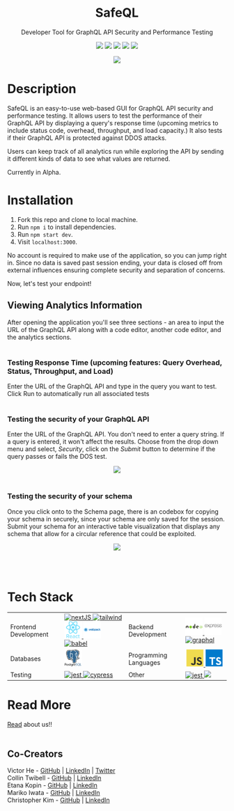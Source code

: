 <h1 align="center">SafeQL</h1>

<p align="center">Developer Tool for GraphQL API Security and Performance Testing</p>

<p align="center">
  <img src=https://img.shields.io/badge/next-13.0.3-hotpink>
  <img src=https://img.shields.io/badge/node-^16.13.1-green>
  <img src=https://img.shields.io/badge/codemirror-^6.0.1-black>
  <img src=https://img.shields.io/badge/Typescript-44.3%25-blue>
  <img src=https://img.shields.io/badge/TailwindCSS-%5E3.2.4-aqua>
</p>

<p align="center">
  <img width="600" src=https://user-images.githubusercontent.com/13594226/217419886-519bdb8e-3720-4302-a9b8-9854fe90d576.png> <br>
</p>

# **Description**

SafeQL is an easy-to-use web-based GUI for GraphQL API security and performance testing. It allows users to test the performance of their GraphQL API by displaying a query's response time (upcoming metrics to include status code, overhead, throughput, and load capacity.) It also tests if their GraphQL API is protected against DDOS attacks.

Users can keep track of all analytics run while exploring the API by sending it different kinds of data to see what values are returned.

Currently in Alpha.

# **Installation**

1. Fork this repo and clone to local machine.
2. Run `npm i` to install dependencies.
3. Run `npm start dev`.
4. Visit `localhost:3000`.

No account is required to make use of the application, so you can jump right in. Since no data is saved past session ending, your data is closed off from external influences ensuring complete security and separation of concerns.

Now, let's test your endpoint!

## **Viewing Analytics Information**

After opening the application you'll see three sections - an area to input the URL of the GraphQL API along with a code editor, another code editor, and the analytics sections.<br><br>

### **Testing Response Time (upcoming features: Query Overhead, Status, Throughput, and Load)** <br>

Enter the URL of the GraphQL API and type in the query you want to test. Click Run to automatically run all associated tests<br><br>

### **Testing the security of your GraphQL API** <br>

Enter the URL of the GraphQL API. You don't need to enter a query string. If a query is entered, it won't affect the results. Choose from the drop down menu and select, _Security_, click on the _Submit_ button to determine if the query passes or fails the DOS test.

<p align="center">
  <img width="600" src=https://user-images.githubusercontent.com/3701668/217415542-6e217696-0c54-448a-ba13-ea0a146512ce.gif> <br><br>
</p>

### **Testing the security of your schema** <br>

Once you click onto to the Schema page, there is an codebox for copying your schema in securely, since your schema are only saved for the session. Submit your schema for an interactive table visualization that displays any schema that allow for a circular reference that could be exploited.

<p align="center">
  <img width="600" src=https://user-images.githubusercontent.com/3701668/217420191-22bd41b8-f78c-4f12-a730-ebd7df93ad62.gif> <br>
</p>
<br><br>

# **Tech Stack**

<table align="center" >
  <tbody>
  <tr>
    <td valign="center">Frontend Development</td>
    <td valign="center">
    <a href="https://https://nextjs.org/.com/" rel="nofollow"> <img src="https://camo.githubusercontent.com/f21f1fa29dfe5e1d0772b0efe2f43eca2f6dc14f2fede8d9cbef4a3a8210c91d/68747470733a2f2f6173736574732e76657263656c2e636f6d2f696d6167652f75706c6f61642f76313636323133303535392f6e6578746a732f49636f6e5f6c696768745f6261636b67726f756e642e706e67" alt="nextJS" width="40" height="40" data-canonical-src="https://www.vectorlogo.zone/logos/tailwindcss/tailwindcss-icon.svg" style="max-width: 100%;"> </a>
    <a href="https://tailwindcss.com/" rel="nofollow"> <img src="https://camo.githubusercontent.com/5734d0669fe22ce04a1cb989a156cd32c379875f6bca56d5210c9432824856d9/68747470733a2f2f7777772e766563746f726c6f676f2e7a6f6e652f6c6f676f732f7461696c77696e646373732f7461696c77696e646373732d69636f6e2e737667" alt="tailwind" width="40" height="40" data-canonical-src="https://www.vectorlogo.zone/logos/tailwindcss/tailwindcss-icon.svg" style="max-width: 100%;"> </a>
    <a href="https://getbootstrap.com" rel="nofollow">  <a href="https://reactjs.org/" rel="nofollow"> <img src="https://raw.githubusercontent.com/devicons/devicon/master/icons/react/react-original-wordmark.svg" alt="react" width="40" height="40" style="max-width: 100%;"> 
    <a href="https://webpack.js.org" rel="nofollow"> <img src="https://raw.githubusercontent.com/devicons/devicon/d00d0969292a6569d45b06d3f350f463a0107b0d/icons/webpack/webpack-original-wordmark.svg" alt="webpack" width="40" height="40" style="max-width: 100%;"> </a>
    <a href="https://babeljs.io/" rel="nofollow"> <img src="https://camo.githubusercontent.com/1abf71d00a4a13bfdeccdc131c65f02644fae4e746289bd7c21bf1d2af986389/68747470733a2f2f7777772e766563746f726c6f676f2e7a6f6e652f6c6f676f732f626162656c6a732f626162656c6a732d69636f6e2e737667" alt="babel" width="40" height="40" data-canonical-src="https://www.vectorlogo.zone/logos/babeljs/babeljs-icon.svg" style="max-width: 100%;"></a>
    </td>
    <td valign="center">Backend Development</td>
    <td valign="center" colspan="3"><a href="https://nodejs.org" rel="nofollow"> <img src="https://raw.githubusercontent.com/devicons/devicon/master/icons/nodejs/nodejs-original-wordmark.svg" alt="nodejs" width="40" height="40" style="max-width: 100%;"> </a><a href="https://expressjs.com" rel="nofollow"><img src="https://raw.githubusercontent.com/devicons/devicon/master/icons/express/express-original-wordmark.svg" alt="express" width="40" height="40" style="max-width: 100%;"> </a><a href="https://graphql.org" rel="nofollow"> <img src="https://camo.githubusercontent.com/07c382b68200c1a86d52d1682346e73e038b2f160c9afbc0af773fb3646882c8/68747470733a2f2f7777772e766563746f726c6f676f2e7a6f6e652f6c6f676f732f6772617068716c2f6772617068716c2d69636f6e2e737667" alt="graphql" width="40" height="40" data-canonical-src="https://www.vectorlogo.zone/logos/graphql/graphql-icon.svg" style="max-width: 100%;"> </a></td>
  </tr>
  <tr>
    <td valign="center">Databases</td>
    <td valign="center"> <a href="https://www.postgresql.org" rel="nofollow"> <img src="https://raw.githubusercontent.com/devicons/devicon/master/icons/postgresql/postgresql-original-wordmark.svg" alt="postgresql" width="40" height="40" style="max-width: 100%;"> </a></td>
    <td valign="center">Programming Languages</td>
    <td align="center" colspan="6"><a href="https://developer.mozilla.org/en-US/docs/Web/JavaScript" rel="nofollow"> <img src="https://raw.githubusercontent.com/devicons/devicon/master/icons/javascript/javascript-original.svg" alt="javascript" width="40" height="40" style="max-width: 100%;"> </a> 
    <a href="https://www.typescriptlang.org/" rel="nofollow"> <img src="https://raw.githubusercontent.com/devicons/devicon/master/icons/typescript/typescript-original.svg" alt="typescript" width="40" height="40" style="max-width: 100%;"> </a> </td>
  </tr>
   <tr>
     <td valign="center">Testing</td>
    <td valign="center"> <a href="https://jestjs.io" rel="nofollow"> <img src="https://camo.githubusercontent.com/ce0a32825268b09cd5e0fc7c2a09c587a708491427cb794cade8f1866f7284c6/68747470733a2f2f7777772e766563746f726c6f676f2e7a6f6e652f6c6f676f732f6a6573746a73696f2f6a6573746a73696f2d69636f6e2e737667" alt="jest" width="40" height="40" data-canonical-src="https://www.vectorlogo.zone/logos/jestjsio/jestjsio-icon.svg" style="max-width: 100%;"> </a> <a href="https://www.cypress.io" rel="nofollow"> <img src="https://raw.githubusercontent.com/simple-icons/simple-icons/6e46ec1fc23b60c8fd0d2f2ff46db82e16dbd75f/icons/cypress.svg" alt="cypress" width="40" height="40" style="max-width: 100%;"> </a></td>
     <td valign="center">Other</td>
    <td valign="center" colspan="3&gt; &lt;a href=">
    <a href="https://codemirror.net/" rel="nofollow"> <img src="https://avatars.githubusercontent.com/u/8876537?s=200&v=4" alt="jest" width="40" height="40" data-canonical-src="https://www.vectorlogo.zone/logos/jestjsio/jestjsio-icon.svg" style="max-width: 100%;"> </a> <a href="https://reactflow.dev/" rel="nofollow"><img src="https://user-images.githubusercontent.com/3701668/217420763-88ad1847-9c68-4513-8d48-e34d6a5ca084.svg"> </a></td>
  </tr>
 
</tbody></table>

# Read More

[Read](https://medium.com/@egkopin/introducing-safeql-7fe98fb3598d) about us!! <br>
<br>

## **Co-Creators** <br>

Victor He - [GitHub](https://github.com/victorhe33) | [LinkedIn](https://www.linkedin.com/in/victorhe33/) | [Twitter](https://twitter.com/VictorHeDPT)<br>
Collin Twibell - [GitHub](https://github.com/CTwibell0) | [LinkedIn](https://www.linkedin.com/in/collin-twibell)<br>
Etana Kopin - [GitHub](https://github.com/egkopin) | [LinkedIn](https://www.linkedin.com/in/egkopin/)<br>
Mariko Iwata - [GitHub](https://github.com/MarikoIwata) | [LinkedIn](https://www.linkedin.com/in/marikoiwata/)<br>
Christopher Kim - [GitHub](https://github.com/christophminkim) | [LinkedIn](https://www.linkedin.com/in/chris-m-kim/)<br>

